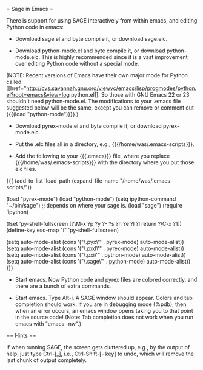 = Sage in Emacs =

There is support for using SAGE interactively from within emacs, and
editing Python code in emacs:

 * Download sage.el and byte compile it, or download sage.elc.

 * Download python-mode.el and byte compile it, or download python-mode.elc. This is highly recommended since it is a vast improvement over editing Python code without a special mode.

(NOTE: Recent versions of Emacs have their own major mode for Python called [[href="http://cvs.savannah.gnu.org/viewvc/emacs/lisp/progmodes/python.el?root=emacs&view=log python.el]].
So those with GNU Emacs 22 or 23 shouldn't need python-mode.el. The modifications to your .emacs file suggested below will be the same, except you can remove or comment out {{{(load "python-mode")}}}.)

 * Download pyrex-mode.el and byte compile it, or download pyrex-mode.elc.

 * Put the .elc files all in a directory, e.g., {{{/home/was/.emacs-scripts}}}.

 * Add the following to your {{{.emacs}}} file, where you replace {{{/home/was/.emacs-scripts}}} with the directory where you put those elc files.

{{{
(add-to-list 'load-path (expand-file-name "/home/was/.emacs-scripts/"))

(load "pyrex-mode")
(load "python-mode")
(setq ipython-command "~/bin/sage")  ;; depends on where your sage is.
(load "sage") 
(require 'ipython)

(fset 'py-shell-fullscreen
   [?\M-x ?p ?y ?- ?s ?h ?e ?l ?l return ?\C-x ?1])
(define-key esc-map "i" 'py-shell-fullscreen)

(setq auto-mode-alist (cons '("\\.pyx\\'" . pyrex-mode) auto-mode-alist)) 
(setq auto-mode-alist (cons '("\\.pxd\\'" . pyrex-mode) auto-mode-alist)) 
(setq auto-mode-alist (cons '("\\.pxi\\'" . python-mode) auto-mode-alist)) 
(setq auto-mode-alist (cons '("\\.sage\\'" . python-mode) auto-mode-alist))
}}}

 * Start emacs. Now Python code and pyrex files are colored correctly, and there are a bunch of extra commands. 

 * Start emacs.  Type Alt-i.  A SAGE window should appear.  Colors and tab completion should work.  If you are in debugging mode (%pdb), then when an error occurs, an emacs window opens taking you to that point in the source code!  (Note: Tab completion does not work when you run emacs with "emacs -nw".)



== Hints ==

If when running SAGE, the screen gets cluttered up, e.g., by the
output of help, just type Ctrl-[_], i.e., Ctrl-Shift-[- key] to undo,
which will remove the last chunk of output completely.
